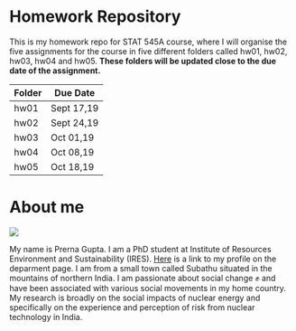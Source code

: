 # Homework Repository

This is my homework repo for STAT 545A course, where I will organise the five assignments for the course in five different folders called hw01, hw02, hw03, hw04 and hw05. **These folders will be updated close to the due date of the assignment.** 

   **Folder**      | **Due Date** 
 ------------------|--------------
 hw01 |  Sept 17,19  
 hw02 |  Sept 24,19  
 hw03 |  Oct  01,19  
 hw04 |  Oct  08,19  
 hw05 |  Oct  18,19  

# About me

![ ](http://ires.ubc.ca/files/2019/01/cropped-36035061_10216260234794031_7889095271886356480_o.jpg)

My name is Prerna Gupta. I am a PhD student at Institute of Resources Environment and Sustainability (IRES). [Here](http://ires.ubc.ca/person/prerna-gupta/) is a link to my profile on the deparment page. I am from a small town called Subathu situated in the mountains of northern India. I am passionate about social change :fist: and have been associated with various social movements in my home country. My research is broadly on the social impacts of nuclear energy and specifically on the experience and perception of risk from nuclear technology in India.  
